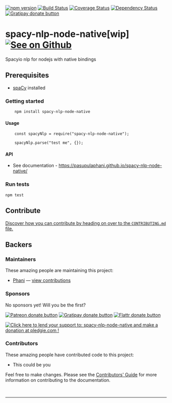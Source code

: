 [![npm version](http://img.shields.io/npm/v/spacy-nlp-node-native.svg?style=flat-square)](https://npmjs.org/package/spacy-nlp-node-native)
[![Build Status](https://travis-ci.org/pasupulaphani/spacy-nlp-node-native.svg?branch=master)](https://travis-ci.org/pasupulaphani/spacy-nlp-node-native)
[![Coverage Status](https://coveralls.io/repos/github/pasupulaphani/spacy-nlp-node-native/badge.svg?branch=master)](https://coveralls.io/github/pasupulaphani/spacy-nlp-node-native?branch=master)
[![Dependency Status](https://www.versioneye.com/user/projects/583c520dd2d44d003fb603be/badge.svg?style=flat-square)](https://www.versioneye.com/user/projects/583c520dd2d44d003fb603be)
[![Gratipay donate button](https://img.shields.io/badge/gratipay-donate-yellow.svg?style=flat-square)](https://gratipay.com/~pasupulaphani/)

# spacy-nlp-node-native[wip] [![See on Github](https://github.com/themes/tactile/images/octocat-icon.png)](https://github.com/pasupulaphani/spacy-nlp-node-native)
Spacyio nlp for nodejs with native bindings

## Prerequisites

- [spaCy](https://spacy.io/docs/usage/) installed

### Getting started

```
    npm install spacy-nlp-node-native
```

#### Usage
```
    const spacyNlp = require("spacy-nlp-node-native");

    spacyNlp.parse("test me", {});

```

#### API

- See documentation - https://pasupulaphani.github.io/spacy-nlp-node-native/


### Run tests

    npm test

## Contribute

[Discover how you can contribute by heading on over to the `CONTRIBUTING.md` file.](https://github.com/pasupulaphani/spacy-nlp-node-native/blob/master/CONTRIBUTING.md)

## Backers

### Maintainers

These amazing people are maintaining this project:

*   [Phani](https://github.com/pasupulaphani) — [view contributions](https://github.com/pasupulaphani/spacy-nlp-node-native/commits?author=pasupulaphani)

### Sponsors

No sponsors yet! Will you be the first?

[![Patreon donate button](https://img.shields.io/badge/patreon-donate-yellow.svg)](http://patreon.com/phaninder "Donate to this project using Patreon")
[![Gratipay donate button](https://img.shields.io/badge/gratipay-donate-yellow.svg)](https://gratipay.com/~pasupulaphani/ "Donate weekly to this project using Gratipay")
[![Flattr donate button](https://img.shields.io/badge/flattr-donate-yellow.svg)](https://flattr.com/profile/pasupulaphani "Donate to this project using Flattr")
<!-- [![PayPal donate button](https://img.shields.io/badge/paypal-donate-yellow.svg)](https://phaninder.com/paypal "Donate to this project using Paypal") -->
<!-- [![Bitcoin donate button](https://img.shields.io/badge/bitcoin-donate-yellow.svg)](https://phaninder.com/bitcoin "Donate once-off to this project using Bitcoin") -->
<!-- [![Wishlist browse button](https://img.shields.io/badge/wishlist-donate-yellow.svg)](https://phaninder.com/wishlist "Buy an item on our wishlist for us") -->

<a href='https://pledgie.com/campaigns/33099'><img alt='Click here to lend your support to: spacy-nlp-node-native and make a donation at pledgie.com !' src='https://pledgie.com/campaigns/33099.png?skin_name=chrome' border='0' ></a>

### Contributors

These amazing people have contributed code to this project:

*   This could be you

Feel free to make changes. Please see the [Contributors' Guide](https://github.com/pasupulaphani/spacy-nlp-node-native/blob/master/CONTRIBUTING.md) for more information on contributing to the documentation.

<br />
<script>
  (function(i,s,o,g,r,a,m){i['GoogleAnalyticsObject']=r;i[r]=i[r]||function(){
  (i[r].q=i[r].q||[]).push(arguments)},i[r].l=1*new Date();a=s.createElement(o),
  m=s.getElementsByTagName(o)[0];a.async=1;a.src=g;m.parentNode.insertBefore(a,m)
  })(window,document,'script','https://www.google-analytics.com/analytics.js','ga');

  ga('create', 'UA-57413413-6', 'auto');
  ga('send', 'pageview');

</script>

---
